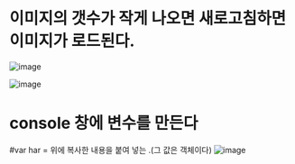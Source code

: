 # 이미지의 갯수가 작게 나오면 새로고침하면 이미지가 로드된다.
![image](https://github.com/yunshinhee/all-images/assets/145514638/2a731eb1-943d-4829-ba5f-cf7a57f55005)

![image](https://github.com/yunshinhee/all-images/assets/145514638/1f10690a-821f-4ef7-9274-b518f15253ae)

# console 창에 변수를 만든다 
#var har =  위에 복사한 내용을 붙여 넣는 .(그 값은 객체이다)
![image](https://github.com/yunshinhee/all-images/assets/145514638/76a41634-95a9-4329-a9d5-0a1dc4e4a6e6)
